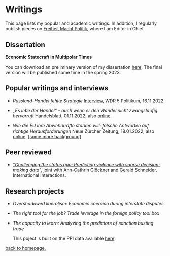 # Writings

This page lists my popular and academic writings. In addition, I regularly publish pieces on [Freiheit Macht Politik](https://freiheitmachtpolitik.de), where I am Editor in Chief.

## Dissertation

**Economic Statecraft in Multipolar Times**

You can download an preliminary version of my dissertation [here](./DISSERTATION_revisions.pdf). The final version will be published some time in the spring 2023.


## Popular writings and interviews

- *Russland-Handel fehlte Strategie* [Interview](https://www1.wdr.de/mediathek/audio/wdr5/wdr5-politikum-gespraech/audio-russland-handel-fehlte-strategie-100.html), WDR 5 Politikum, 16.11.2022.

- *„Es lebe der Handel“ – auch wenn er den Wandel nicht zwangsläufig hervorruft* Handelsblatt, 01.11.2022, also [online](https://www.handelsblatt.com/meinung/gastbeitraege/gastkommentar-es-lebe-der-handel-auch-wenn-er-den-wandel-nicht-zwangslaeufig-hervorruft/28780204.html).

- *Wie die EU ihre Abwehrkräfte stärken will: falsche Antworten auf richtige Herausforderungen* Neue Zürcher Zeitung, 18.01.2022, also [online](https://www.nzz.ch/meinung/wie-die-eu-ihre-abwehrkraefte-staerken-will-falsche-antworten-auf-richtige-herausforderungen-ld.1663484). [[some more background]](https://infiniteregression.substack.com/p/europaische-autonomie-in-der-handelspolitik?justPublished=true)
  
## Peer reviewed

- ["*Challenging the status quo: Predicting violence with sparse decision-making data*"](https://doi.org/10.1080/03050629.2022.2051024), joint with Ann-Cathrin Glöckner and Gerald Schneider, International Interactions.


## Research projects

- *Overshadowed liberalism: Economic coercion during interstate disputes*
 
- *The right tool for the job? Trade leverage in the foreign policy tool box*

- *The capacity to learn: Analyzing the predictors of sanction busting trade*

  This poject is built on the PPI data available [here](https://github.com/konstantin-baetz/PPIdat).

[back to homepage.](./index.md)
